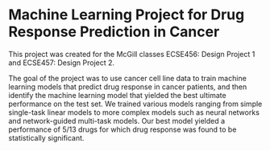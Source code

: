 # Machine Learning Project for Drug Response Prediction in Cancer
This project was created for the McGill classes ECSE456: Design Project 1 and ECSE457: Design Project 2. 

The goal of the project was to use cancer cell line data to train machine learning models that predict drug response in cancer patients, and then identify the machine learning model that yielded the best ultimate performance on the test set. We trained various models ranging from simple single-task linear models to more complex models such as neural networks and network-guided multi-task models. Our best model yielded a performance of 5/13 drugs for which drug response was found to be statistically significant.

